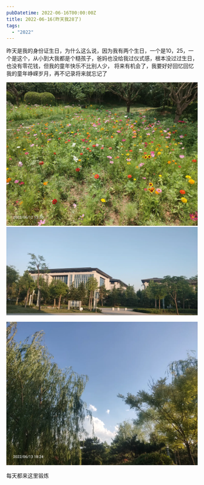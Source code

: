 ```yaml
---
pubDatetime: 2022-06-16T00:00:00Z
title: 2022-06-16(昨天我28了)
tags:
  - "2022"
---
```


昨天是我的身份证生日，为什么这么说，因为我有两个生日，一个是10，25，一个是这个，从小到大我都是个糙孩子，爸妈也没给我过仪式感，根本没过过生日，也没有零花钱，但我的童年快乐不比别人少，
将来有机会了，我要好好回忆回忆我的童年峥嵘岁月，再不记录将来就忘记了

![](../../img/6904315-b541831c41f75fd7.jpg)
![](../../img/6904315-10f6dcaf11577cc2.jpg)

![](../../img/6904315-aeffdf8687e17c87.jpg)

每天都来这里锻炼
